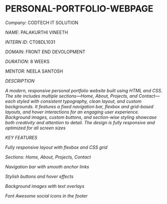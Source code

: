 # PERSONAL-PORTFOLIO-WEBPAGE

*Company*: CODTECH IT SOLUTION

*NAME*: PALAKURTHI VINEETH

*INTERN ID*: CT08DL1031

*DOMAIN*: FRONT END DEVOLOPMENT

*DURATION*: 8 WEEKS

*MENTOR*: NEELA SANTOSH

*DESCRIPTION*

*A modern, responsive personal portfolio website built using HTML and CSS. The site includes multiple sections—Home, About, Projects, and Contact—each styled with consistent typography, clean layout, and custom backgrounds. It features a fixed navigation bar, flexbox and grid-based layouts, and hover interactions for an engaging user experience. Background images, custom buttons, and section-wise styling showcase both creativity and attention to detail. The design is fully responsive and optimized for all screen sizes*

*KEY FEATURES*

*Fully responsive layout with flexbox and CSS grid*

*Sections: Home, About, Projects, Contact*

*Navigation bar with smooth anchor links*

*Stylish buttons and hover effects*

*Background images with text overlays*

*Font Awesome social icons in the footer*
